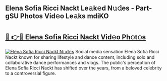 ## Elena Sofia Ricci Nackt Le𝚊k𝚎d N𝚞𝚍es - Part-gSU Photos Vid𝚎o Le𝚊ks mdiKO

# <h2><a href="http://fb3sca.evod.top/?m=Elena+Sofia+Ricci+Nackt">🔗 👉🔴 Elena Sofia Ricci Nackt Vid𝚎o Ph𝚘t𝚘s</a></h2>

[![Elena Sofia Ricci Nackt N𝚞d𝚎s](https://i.imgur.com/8V9OHl7.gif)](http://fb3sca.evod.top/?m=Elena+Sofia+Ricci+Nackt)
Social media sensation Elena Sofia Ricci Nackt known for sharing lifestyle and dance content, including solo and collaborative dance performances and vlogs. The public's perception of Elena Sofia Ricci Nackt has shifted over the years, from a beloved celebrity to a controversial figure. 

